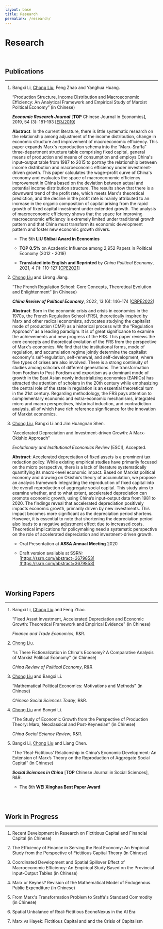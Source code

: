 ```yaml
---
layout: base
title: Research
permalink: /research/
---
```


# Research

<br/>

## Publications

------

1. Bangxi Li, <u>Chong Liu</u>, Feng Zhao and Yanghua Huang.
   
    “Production Structure, Income Distribution and Macroeconomic Efficiency: An Analytical Framework and Empirical Study of Marxist Political Economy” (in Chinese)

    ***Economic Research Journal*** [**TOP** Chinese Journal in Economics], 2019, 54 (3): 181-193 [[ERJ2019](http://39.98.141.84:3838/iMarxTool/ERJ2019.pdf)]

    **Abstract**: In the current literature, there is little systematic research on the relationship among adjustment of the income distribution, change in economic structure and improvement of macroeconomic efficiency. This paper expands Marx's reproduction schema into the “Marx–Sraffa” three-department structure table comprising fixed capital, general means of production and means of consumption and employs China's input–output table from 1987 to 2015 to portray the relationship between income distribution and macroeconomic efficiency under investment-driven growth. This paper calculates the wage–profit curve of China's economy and evaluates the space of macroeconomic efficiency improvement in China based on the deviation between actual and potential income distribution structure. The results show that there is a downward trend of the profit rate, which meets Marx's theoretical prediction, and the decline in the profit rate is mainly attributed to an increase in the organic composition of capital arising from the rapid growth of fixed capital investment under extended growth. The analysis of macroeconomic efficiency shows that the space for improving macroeconomic efficiency is extremely limited under traditional growth pattern and that China must transform its economic development pattern and foster new economic growth drivers.

   - The 5th **LIU Shibai Award in Economics**

   - **TOP 0.5%** on Academic Influence among 2,952 Papers in Political Economy (2012 - 2019)

   - **Translated into English and Reprinted** by _China Political Economy_, 2021, 4 (1): 110-127 [[CPE2021](http://39.98.141.84:3838/iMarxTool/CPE2021.pdf)]

2. <u>Chong Liu</u> and Lirong Jiang. 
   
    “The French Regulation School: Core Concepts, Theoretical Evolution and Enlightenment” (in Chinese)
    
    ***China Review of Political Economy***, 2022, 13 (6): 146-174 [[CRPE2022](http://39.98.141.84:3838/iMarxTool/CRPE2022.pdf)]

    **Abstract**: Born in the economic crisis and crisis in economics in the 1970s, the French Regulation School (FRS), theoretically inspired by Marx and other radical economists, advocates studying the capitalist mode of production (CMP) as a historical process with the “Regulation Approach” as a leading paradigm. It is of great significance to examine the achievements and new progress of the FRS. This paper reviews the core concepts and theoretical evolution of the FRS from the perspective of Marx's economics. We find that the institutional forms, mode of regulation, and accumulation regime jointly determine the capitalist economy's self-regulation, self-renewal, and self-development, where five types of crises are also involved. There is a strong continuity of studies among scholars of different generations. The transformation from Fordism to Post-Fordism and exportism as a dominant mode of growth in the East Asian newly industrializing economies (EANICs) has attracted the attention of scholars in the 20th century while emphasizing the central role of the state in regulation is an essential theoretical turn in the 21st century. Regarding methodology, the FRS pays attention to complementary economic and extra-economic mechanisms, integrated micro and macro perspectives, historical induction, and contradiction analysis, all of which have rich reference significance for the innovation of Marxist economics.

3. <u>Chong Liu</u>, Bangxi Li and Jim Huangnan Shen.
   
    "Accelerated Depreciation and Investment-driven Growth: A Marx-Okishio Approach"

    _Evolutionary and Institutional Economics Review_ [ESCI], Accepted.

    **Abstract**: Accelerated depreciation of fixed assets is a prominent tax reduction policy. While existing empirical studies have primarily focused on the micro perspective, there is a lack of literature systematically quantifying its macro-level economic impact. Based on Marxist political economy and drawing on Okishio’s theory of accumulation, we propose an analysis framework integrating the reproduction of fixed capital into the overall reproduction of aggregate social capital. This study aims to examine whether, and to what extent, accelerated depreciation can promote economic growth, using China’s input-output data from 1981 to 2020. The findings reveal that accelerated depreciation positively impacts economic growth, primarily driven by new investments. This impact becomes more significant as the depreciation period shortens. However, it is essential to note that shortening the depreciation period also leads to a negative adjustment effect due to increased costs. Theoretical implications for policymaking need a systematic perspective on the role of accelerated depreciation and investment-driven growth.

    - Oral Presentation at **ASSA Annual Meeting** 2020

    - Draft version avaliable at SSRN: [https://ssrn.com/abstract=3679853](https://ssrn.com/abstract=3679853)

<br/>
<br/>

## Working Papers

-----

1. Bangxi Li, <u>Chong Liu</u> and Feng Zhao.
   
    "Fixed Asset Investment, Accelerated Depreciation and Economic Growth: Theoretical Framework and Empirical Evidence" (in Chinese)
    
    _Finance and Trade Economics_, R&R.

2. <u>Chong Liu</u>.
   
    "Is There Fictionalization in China's Economy? A Comparative Analysis of Marxist Political Economy" (in Chinese)

    _China Review of Political Economy_, R&R.

3. <u>Chong Liu</u> and Bangxi Li.
   
    “Mathematical Political Economics: Motivations and Methods” (in Chinese)

    _Chinese Social Sciences Today_, R&R.

4. <u>Chong Liu</u> and Bangxi Li.
   
    “The Study of Economic Growth from the Perspective of Production Theory: Marx, Neoclassical and Post-Keynesian” (in Chinese)

    _China Social Science Review_, R&R.

5. Bangxi Li, <u>Chong Liu</u> and Liang Chen.
   
    “The ‘Real-Fictitious’ Relationship in China’s Economic Development: An Extension of Marx’s Theory on the Reproduction of Aggregate Social Capital” (in Chinese)
    
    ***Social Sciences in China*** [**TOP** Chinese Journal in Social Sciences], R&R.

   - The 8th **WEI Xinghua Best Paper Award**

<br/>
<br/>


## Work in Progress

-----

1. Recent Development in Research on Fictitious Capital and Financial Capital (in Chinese)

2. The Efficiency of Finance in Serving the Real Economy: An Empirical Study from the Perspective of Fictitious Capital Theory (in Chinese)

3. Coordinated Development and Spatial Spillover Effect of Macroeconomic Eﬀiciency: An Empirical Study Based on the Provincial Input-Output Tables (in Chinese)

4. Marx or Keynes? Revision of the Mathematical Model of Endogenous Public Expenditure (in Chinese)

5. From Marx's Transformation Problem to Sraffa's Standard Commodity (in Chinese)

6. Spatial Unbalance of Real-Fictitious EconoNexus in the AI Era

7. Marx vs Hayek: Fictitious Capital and and the Crisis of Capitalism

<br/>
<br/>
